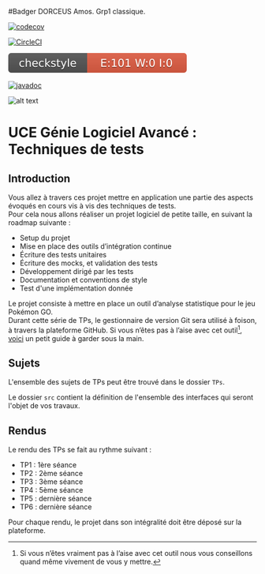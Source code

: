 #Badger
DORCEUS Amos.
Grp1 classique.

[![codecov](https://codecov.io/gh/T-lamo/ceri-m1-techniques-de-test/branch/master/graph/badge.svg?token=J3962SBRS8)](https://codecov.io/gh/T-lamo/ceri-m1-techniques-de-test)

[![CircleCI](https://circleci.com/gh/T-lamo/ceri-m1-techniques-de-test/tree/master.svg?style=svg)](https://circleci.com/gh/T-lamo/ceri-m1-techniques-de-test/tree/master)

![alt text](https://github.com/T-lamo/ceri-m1-techniques-de-test/blob/master/target/site/badges/checkstyle-result.svg)

[![javadoc](https://javadoc.io/badge2/org.springframework/spring-core/javadoc.svg)](https://javadoc.io/doc/org.springframework/spring-core)

![alt text](https://t-lamo.github.io/ceri-m1-techniques-de-test/target/site/apidocs)


# UCE Génie Logiciel Avancé : Techniques de tests

## Introduction

Vous allez à travers ces projet mettre en application une partie des aspects évoqués en cours vis à vis des techniques de tests.  
Pour cela nous allons réaliser un projet logiciel de petite taille, en suivant la roadmap suivante : 
- Setup du projet
- Mise en place des outils d’intégration continue
- Écriture des tests unitaires
- Écriture des mocks, et validation des tests
- Développement dirigé par les tests
- Documentation et conventions de style
- Test d'une implémentation donnée

Le projet consiste à mettre en place un outil d’analyse statistique pour le jeu Pokémon GO.  
Durant cette série de TPs, le gestionnaire de version Git sera utilisé à foison, à travers la plateforme GitHub. Si vous n’êtes pas à l’aise avec cet outil[^1], [voici](http://rogerdudler.github.io/git-guide/) un petit guide à garder sous la main.

## Sujets

L'ensemble des sujets de TPs peut être trouvé dans le dossier `TPs`.

Le dossier `src` contient la définition de l'ensemble des interfaces qui seront l'objet de vos travaux.

## Rendus

Le rendu des TPs se fait au rythme suivant :

- TP1 : 1ère séance
- TP2 : 2ème séance
- TP3 : 3ème séance
- TP4 : 5ème séance
- TP5 : dernière séance
- TP6 : dernière séance

Pour chaque rendu, le projet dans son intégralité doit être déposé sur la plateforme.

[^1]: Si vous n’êtes vraiment pas à l’aise avec cet outil nous vous conseillons quand même vivement de vous y mettre.
